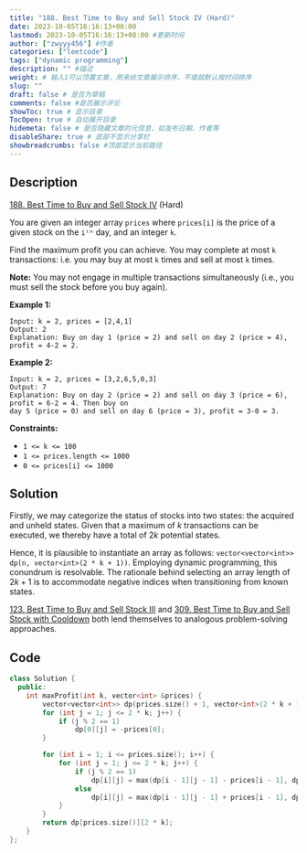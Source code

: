 ```yaml
---
title: "188. Best Time to Buy and Sell Stock IV (Hard)"
date: 2023-10-05T16:16:13+08:00
lastmod: 2023-10-05T16:16:13+08:00 #更新时间
author: ["zwyyy456"] #作者
categories: ["leetcode"]
tags: ["dynamic programming"]
description: "" #描述
weight: # 输入1可以顶置文章，用来给文章展示排序，不填就默认按时间排序
slug: ""
draft: false # 是否为草稿
comments: false #是否展示评论
showToc: true # 显示目录
TocOpen: true # 自动展开目录
hidemeta: false # 是否隐藏文章的元信息，如发布日期、作者等
disableShare: true # 底部不显示分享栏
showbreadcrumbs: false #顶部显示当前路径
---
```

## Description
[188. Best Time to Buy and Sell Stock IV][link] (Hard)

[link]: https://leetcode.com/problems/best-time-to-buy-and-sell-stock-iv/

You are given an integer array `prices` where `prices[i]` is the price of a given stock on the `iᵗʰ`
day, and an integer `k`.

Find the maximum profit you can achieve. You may complete at most `k` transactions: i.e. you may buy
at most `k` times and sell at most `k` times.

**Note:** You may not engage in multiple transactions simultaneously (i.e., you must sell the stock
before you buy again).

**Example 1:**

```
Input: k = 2, prices = [2,4,1]
Output: 2
Explanation: Buy on day 1 (price = 2) and sell on day 2 (price = 4), profit = 4-2 = 2.
```

**Example 2:**

```
Input: k = 2, prices = [3,2,6,5,0,3]
Output: 7
Explanation: Buy on day 2 (price = 2) and sell on day 3 (price = 6), profit = 6-2 = 4. Then buy on
day 5 (price = 0) and sell on day 6 (price = 3), profit = 3-0 = 3.
```

**Constraints:**

- `1 <= k <= 100`
- `1 <= prices.length <= 1000`
- `0 <= prices[i] <= 1000`


## Solution

Firstly, we may categorize the status of stocks into two states: the acquired and unheld states. Given that a maximum of $k$ transactions can be executed, we thereby have a total of $2k$ potential states.

Hence, it is plausible to instantiate an array as follows: `vector<vector<int>> dp(n, vector<int>(2 * k + 1))`. Employing dynamic programming, this conundrum is resolvable. The rationale behind selecting an array length of $2k + 1$ is to accommodate negative indices when transitioning from known states.

[123. Best Time to Buy and Sell Stock III](https://leetcode.com/problems/best-time-to-buy-and-sell-stock-iii/) and [309. Best Time to Buy and Sell Stock with Cooldown](https://leetcode.com/problems/best-time-to-buy-and-sell-stock-with-cooldown/) both lend themselves to analogous problem-solving approaches.

## Code

```cpp
class Solution {
  public:
    int maxProfit(int k, vector<int> &prices) {
        vector<vector<int>> dp(prices.size() + 1, vector<int>(2 * k + 1, 0));
        for (int j = 1; j <= 2 * k; j++) {
            if (j % 2 == 1)
                dp[0][j] = -prices[0];
        }

        for (int i = 1; i <= prices.size(); i++) {
            for (int j = 1; j <= 2 * k; j++) {
                if (j % 2 == 1)
                    dp[i][j] = max(dp[i - 1][j - 1] - prices[i - 1], dp[i - 1][j]);
                else
                    dp[i][j] = max(dp[i - 1][j - 1] + prices[i - 1], dp[i - 1][j]);
            }
        }
        return dp[prices.size()][2 * k];
    }
};
```